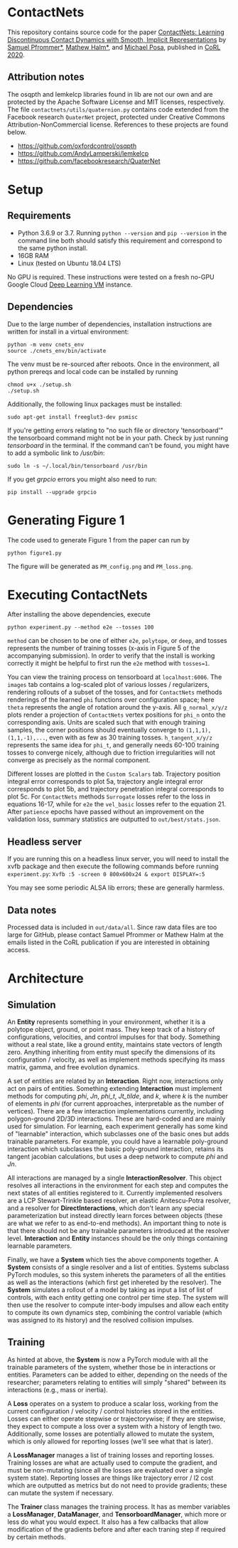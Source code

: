 # ContactNets
This repository contains source code for the paper [ContactNets: Learning Discontinuous Contact Dynamics with Smooth, Implicit Representations](https://arxiv.org/abs/2009.11193) by [Samuel Pfrommer\*](http://sam.pfrommer.us/), [Mathew Halm\*](https://www.grasp.upenn.edu/people/mathew-halm), and [Michael Posa](https://www.grasp.upenn.edu/people/michael-posa), published in [CoRL 2020](https://www.robot-learning.org/program/accepted-papers).

## Attribution notes
The osqpth and lemkelcp libraries found in lib are not our own and are protected by the Apache Software License and MIT licenses, respectively. The file `contactnets/utils/quaternion.py` contains code extended from the Facebook research `QuaterNet` project, protected under Creative Commons Attribution-NonCommercial license. References to these projects are found below.

* https://github.com/oxfordcontrol/osqpth
* https://github.com/AndyLamperski/lemkelcp
* https://github.com/facebookresearch/QuaterNet 

# Setup
## Requirements
* Python 3.6.9 or 3.7. Running `python --version` and `pip --version` in the command line both should satisfy this requirement and correspond to the same python install.
* 16GB RAM
* Linux (tested on Ubuntu 18.04 LTS)

No GPU is required. These instructions were tested on a fresh no-GPU Google Cloud [Deep Learning VM](https://console.cloud.google.com/marketplace/details/click-to-deploy-images/deeplearning) instance.

## Dependencies
Due to the large number of dependencies, installation instructions are written for install in a virtual environment:
```
python -m venv cnets_env
source ./cnets_env/bin/activate
```

The venv must be re-sourced after reboots. Once in the environment, all python prereqs and local code can be installed by running
```
chmod u+x ./setup.sh
./setup.sh
```

Additionally, the following linux packages must be installed:
```
sudo apt-get install freeglut3-dev psmisc
```

If you're getting errors relating to "no such file or directory 'tensorboard'" the tensorboard command might not be in your path. Check by just running *tensorboard* in the terminal. If the command can't be found, you might have to add a symbolic link to */usr/bin*:

```
sudo ln -s ~/.local/bin/tensorboard /usr/bin
```

If you get *grpcio* errors you might also need to run:


```
pip install --upgrade grpcio
```

# Generating Figure 1

The code used to generate Figure 1 from the paper can run by
```
python figure1.py
```
The figure will be generated as `PM_config.png` and `PM_loss.png`.

# Executing ContactNets
After installing the above dependencies, execute
```
python experiment.py --method e2e --tosses 100
```
`method` can be chosen to be one of either `e2e`, `polytope`, or `deep`, and tosses represents the number of training tosses (x-axis in Figure 5 of the accompanying submission). In order to verify that the install is working correctly it might be helpful to first run the `e2e` method with `tosses=1`.

You can view the training process on tensorboard at `localhost:6006`. The `images` tab contains a log-scaled plot of various losses / regularizers, rendering rollouts of a subset of the tosses, and for `ContactNets` methods renderings of the learned `phi` functions over configuration space; here `theta` represents the angle of rotation around the y-axis. All `g_normal_x/y/z` plots render a projection of `ContactNets` vertex positions for `phi_n` onto the corresponding axis. Units are scaled such that with enough training samples, the corner positions should eventually converge to `(1,1,1),(1,1,-1),...`, even with as few as 30 training tosses. `h_tangent_x/y/z` represents the same idea for `phi_t`, and generally needs 60-100 training tosses to converge nicely, although due to friction irregularities will not converge as precisely as the normal component.

Different losses are plotted in the `Custom Scalars` tab. Trajectory position integral error corresponds to plot 5a, trajectory angle integral error corresponds to plot 5b, and trajectory penetration integral corresponds to plot 5c. For `ContactNets` methods `Surrogate` losses refer to the loss in equations 16-17, while for `e2e` the `vel_basic` losses refer to the equation 21. After `patience` epochs have passed without an improvement on the validation loss, summary statistics are outputted to `out/best/stats.json`.

## Headless server
If you are running this on a headless linux server, you will need to install the xvfb package and then execute the following commands before running `experiment.py`:
`
Xvfb :5 -screen 0 800x600x24 &
export DISPLAY=:5
`

You may see some periodic ALSA lib errors; these are generally harmless.

## Data notes
Processed data is included in `out/data/all`. Since raw data files are too large for GitHub, please contact Samuel Pfrommer or Mathew Halm at the emails listed in the CoRL publication if you are interested in obtaining access.

# Architecture
## Simulation
An **Entity** represents something in your environment, whether it is a polytope object, ground, or point mass. They keep track of a history of configurations, velocities, and control impulses for that body. Something without a real state, like a ground entity, maintains state vectors of length zero. Anything inheriting from entity must specify the dimensions of its configuration / velocity, as well as implement methods specifying its mass matrix, gamma, and free evolution dynamics.


A set of entities are related by an **Interaction**. Right now, interactions only act on pairs of entities. Something extending **Interaction** must implement methods for computing *phi*, *Jn*, *phi_t*, *Jt_tilde*, and *k*, where *k* is the number of elements in *phi* (for current approaches, interpretable as the number of vertices). There are a few interaction implementations currently, including polygon-ground 2D/3D interactions. These are hard-coded and are mainly used for simulation. For learning, each experiment generally has some kind of "learnable" interaction, which subclasses one of the basic ones but adds trainable parameters. For example, you could have a learnable poly-ground interaction which subclasses the basic poly-ground interaction, retains its tangent jacobian calculations, but uses a deep network to compute *phi* and *Jn*.


All interactions are managed by a single **InteractionResolver**. This object resolves all interactions in the environment for each step and computes the next states of all entities registered to it. Currently implemented resolvers are a LCP Stewart-Trinkle based resolver, an elastic Anitescu-Potra resolver, and a resolver for **DirectInteractions**, which don't learn any special parameterization but instead directly learn forces between objects (these are what we refer to as end-to-end methods). An important thing to note is that there should not be any trainable parameters introduced at the resolver level. **Interaction** and **Entity** instances should be the only things containing learnable parameters.


Finally, we have a **System** which ties the above components together. A **System** consists of a single resolver and a list of entities. Systems subclass PyTorch modules, so this system inherets the parameters of all the entities as well as the interactions (which first get inhereted by the resolver). The **System** simulates a rollout of a model by taking as input a list of list of controls, with each entity getting one control per time step. The system will then use the resolver to compute inter-body impulses and allow each entity to compute its own dynamics step, combining the control variable (which was assigned to its history) and the resolved collision impulses.

## Training
As hinted at above, the **System** is now a PyTorch module with all the trainable parameters of the system, whether those be in interactions or entities. Parameters can be added to either, depending on the needs of the researcher; parameters relating to entities will simply "shared" between its interactions (e.g., mass or inertia).


A **Loss** operates on a system to produce a scalar loss, working from the current configuration / velocity / control histories stored in the entities. Losses can either operate stepwise or trajectorywise; if they are stepwise, they expect to compute a loss over a system with a history of length two. Additionally, some losses are potentially allowed to mutate the system, which is only allowed for reporting losses (we'll see what that is later).


A **LossManager** manages a list of training losses and reporting losses. Training losses are what are actually used to compute the gradient, and must be non-mutating (since all the losses are evaluated over a single system state). Reporting losses are things like trajectory error / l2 cost which are outputted as metrics but do not need to provide gradients; these can mutate the system if necessary.


The **Trainer** class manages the training process. It has as member variables a **LossManager**, **DataManager**, and **TensorboardManager**, which more or less do what you would expect. It also has a few callbacks that allow modification of the gradients before and after each traning step if required by certain methods.
